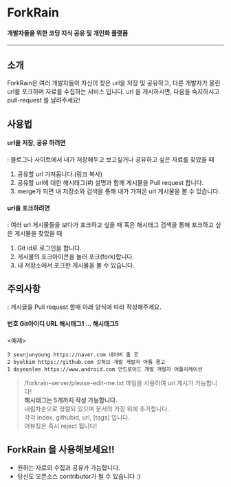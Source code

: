 # ForkRain
#### 개발자들을 위한 코딩 지식 공유 및 개인화 플랫폼
---

## 소개
ForkRain은 여러 개발자들이 자신이 찾은 url을 저장 및 공유하고,
다른 개발자가 올린 url를 포크하며 자료를 수집하는 서비스 입니다.
url 을 게시하시면, 다음을 숙지하시고 pull-request 를 날려주세요!

## 사용법
#### url을 저장, 공유 하려면
: 블로그나 사이트에서 내가 저장해두고 보고싶거나 공유하고 싶은 자료를 찾았을 때
1. 공유할 url 가져옵니다.(링크 복사)
2. 공유할 url에 대한 해시태그(#) 설명과 함께 게시물을 Pull request 합니다.
3. merge가 되면 내 저장소와 검색을 통해 내가 가져온 url 게시물을 볼 수 있습니다.

#### url을 포크하려면
: 여러 url 게시물들을 보다가 포크하고 싶을 때 혹은 해시태그 검색을 통해 포크하고 싶은 게시물을 찾았을 때
1. Git id로 로그인을 합니다.
2. 게시물의 포크아이콘을 눌러 포크(fork)합니다.
3. 내 저장소에서 포크한 게시물을 볼 수 있습니다.

## 주의사항
: 게시글을 Pull request 할때 아래 양식에 따라 작성해주세요.

#### 번호 Git아이디 URL 해시태그1 ... 해시태그5


<예제>
```
3 seunjunyoung https://naver.com 네이버 홈 굿
2 byulkim https://github.com 깃허브 개발 개발자 아톰 몽고
1 doyeonlee https://www.android.com 안드로이드 개발 개발자 어플리케이션
```

> /forkrain-server/please-edit-me.txt 파일을 사용하여 url 게시가 가능합니다!  
> **해시태그는 5개까지 작성 가능합니다.**  
> 내림차순으로 정렬되 있으며 문서의 가장 위에 추가합니다.  
> 각각  index, githubid, url, [tags] 입니다.  
> 어뷰징은 즉시 reject 됩니다!

## ForkRain 을 사용해보세요!!
* 원하는 자료의 수집과 공유가 가능합니다.
* 당신도 오픈소스 contributor가 될 수 있습니다 :)